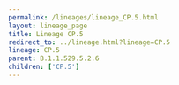 ```yaml
---
permalink: /lineages/lineage_CP.5.html
layout: lineage_page
title: Lineage CP.5
redirect_to: ../lineage.html?lineage=CP.5
lineage: CP.5
parent: B.1.1.529.5.2.6
children: ['CP.5']
---
```

